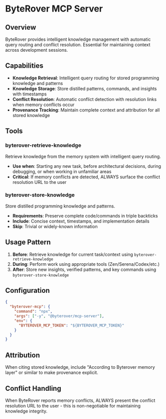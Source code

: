 # ByteRover MCP Server

## Overview
ByteRover provides intelligent knowledge management with automatic query routing and conflict resolution. Essential for maintaining context across development sessions.

## Capabilities
- **Knowledge Retrieval**: Intelligent query routing for stored programming knowledge and patterns
- **Knowledge Storage**: Store distilled patterns, commands, and insights with timestamps
- **Conflict Resolution**: Automatic conflict detection with resolution links when memory conflicts occur
- **Provenance Tracking**: Maintain complete context and attribution for all stored knowledge

## Tools

### byterover-retrieve-knowledge
Retrieve knowledge from the memory system with intelligent query routing.
- **Use when**: Starting any new task, before architectural decisions, during debugging, or when working in unfamiliar areas
- **Critical**: If memory conflicts are detected, ALWAYS surface the conflict resolution URL to the user

### byterover-store-knowledge  
Store distilled programming knowledge and patterns.
- **Requirements**: Preserve complete code/commands in triple backticks
- **Include**: Concise context, timestamps, and implementation details
- **Skip**: Trivial or widely-known information

## Usage Pattern
1. **Before**: Retrieve knowledge for current task/context using `byterover-retrieve-knowledge`
2. **During**: Perform work using appropriate tools (Zen/Serena/Codex/etc.)
3. **After**: Store new insights, verified patterns, and key commands using `byterover-store-knowledge`

## Configuration
```json
{
  "byterover-mcp": {
    "command": "npx",
    "args": ["-y", "@byterover/mcp-server"],
    "env": {
      "BYTEROVER_MCP_TOKEN": "${BYTEROVER_MCP_TOKEN}"
    }
  }
}
```

## Attribution
When citing stored knowledge, include "According to Byterover memory layer" or similar to make provenance explicit.

## Conflict Handling
When ByteRover reports memory conflicts, ALWAYS present the conflict resolution URL to the user - this is non-negotiable for maintaining knowledge integrity.